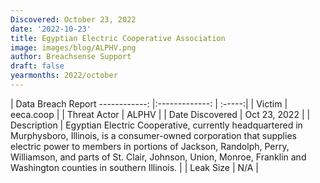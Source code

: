 ```yaml
---
Discovered: October 23, 2022
date: '2022-10-23'
title: Egyptian Electric Cooperative Association
image: images/blog/ALPHV.png
author: Breachsense Support
draft: false
yearmonths: 2022/october
---
```



| Data Breach Report
------------:     |:-------------:    | :-----:|
| Victim      | eeca.coop      | 
| Threat Actor      | ALPHV      | 
| Date Discovered      | Oct 23, 2022      | 
| Description      |  Egyptian Electric Cooperative, currently headquartered in Murphysboro, Illinois, is a consumer-owned corporation that supplies electric power to members in portions of Jackson, Randolph, Perry, Williamson, and parts of St. Clair, Johnson, Union, Monroe, Franklin and Washington counties in southern Illinois.      | 
| Leak Size      | N/A      | 

